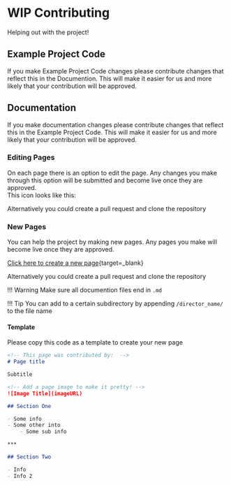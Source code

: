 # **WIP** Contributing

Helping out with the project!

## Example Project Code

If you make Example Project Code changes please contribute changes that reflect this in the Documention. This will make it easier for us and more likely that your contribution will be approved.

## Documentation

If you make documentation changes please contribute changes that reflect this in the Example Project Code. This will make it easier for us and more likely that your contribution will be approved.

### Editing Pages

On each page there is an option to edit the page. Any changes you make through this option will be submitted and become live once they are approved.  
This icon looks like this: 

Alternatively you could create a pull request and clone the repository

### New Pages

You can help the project by making new pages. Any pages you make will become live once they are approved.  

[Click here to create a new page](https://github.com/FRCTeam3255/FRC-Java-Tutorial/new/remaster/Docs_Source/docs){target=_blank}

Alternatively you could create a pull request and clone the repository

!!! Warning
    Make sure all documention files end in `.md`

!!! Tip
    You can add to a certain subdirectory by appending `/director_name/` to the file name

#### Template

Please copy this code as a template to create your new page

```markdown
<!-- This page was contributed by:  -->
# Page title

Subtitle

<!-- Add a page image to make it pretty! -->
![Image Title](imageURL)

## Section One

- Some info
- Some other into
    - Some sub info

***

## Section Two

- Info
- Info 2
```
